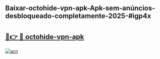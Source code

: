 ## Baixar-octohide-vpn-apk-Apk-sem-anúncios-desbloqueado-completamente-2025-#igp4x

# <h2><a href="https://ainizakaria.my?title=octohide-vpn-apk&ref=22M">🔗👉 🔴 octohide-vpn-apk</a></h2>

[![acn](https://github.com/user-attachments/assets/0f9c940e-d8b0-45ae-aac7-cd30a18b3e1c)](https://ainizakaria.my?title=octohide-vpn-apk&ref=22M)

